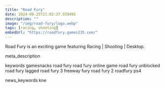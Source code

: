 ```yaml
---
title: "Road Fury"
date: 2024-08-25T21:02:37.939495
description: ""
image: "/img/road-fury/logo.webp"
tags: [racing, shooting]
embedUrl: "https://roadfury.games235.com/"
---
```


Road Fury is an exciting game featuring Racing | Shooting | Desktop.

meta_description



keywords
gamesnacks road fury road fury online game road fury unblocked road fury lagged road fury 3 freeway fury road fury 2 roadfury ps4


news_keywords
kne
